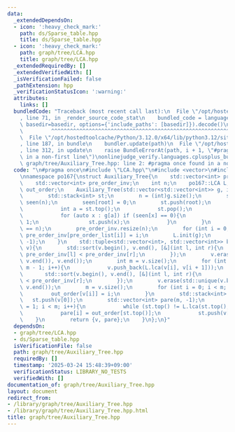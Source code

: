 ```yaml
---
data:
  _extendedDependsOn:
  - icon: ':heavy_check_mark:'
    path: ds/Sparse_table.hpp
    title: ds/Sparse_table.hpp
  - icon: ':heavy_check_mark:'
    path: graph/tree/LCA.hpp
    title: graph/tree/LCA.hpp
  _extendedRequiredBy: []
  _extendedVerifiedWith: []
  _isVerificationFailed: false
  _pathExtension: hpp
  _verificationStatusIcon: ':warning:'
  attributes:
    links: []
  bundledCode: "Traceback (most recent call last):\n  File \"/opt/hostedtoolcache/Python/3.12.0/x64/lib/python3.12/site-packages/onlinejudge_verify/documentation/build.py\"\
    , line 71, in _render_source_code_stat\n    bundled_code = language.bundle(stat.path,\
    \ basedir=basedir, options={'include_paths': [basedir]}).decode()\n          \
    \         ^^^^^^^^^^^^^^^^^^^^^^^^^^^^^^^^^^^^^^^^^^^^^^^^^^^^^^^^^^^^^^^^^^^^^^^^^^^^^^^^^\n\
    \  File \"/opt/hostedtoolcache/Python/3.12.0/x64/lib/python3.12/site-packages/onlinejudge_verify/languages/cplusplus.py\"\
    , line 187, in bundle\n    bundler.update(path)\n  File \"/opt/hostedtoolcache/Python/3.12.0/x64/lib/python3.12/site-packages/onlinejudge_verify/languages/cplusplus_bundle.py\"\
    , line 312, in update\n    raise BundleErrorAt(path, i + 1, \"#pragma once found\
    \ in a non-first line\")\nonlinejudge_verify.languages.cplusplus_bundle.BundleErrorAt:\
    \ graph/tree/Auxiliary_Tree.hpp: line 2: #pragma once found in a non-first line\n"
  code: "\n#pragma once\n#include \"LCA.hpp\"\n#include <vector>\n#include <stack>\n\
    \nnamespace po167{\nstruct Auxiliary_Tree{\n    std::vector<int> pre_order_list;\n\
    \    std::vector<int> pre_order_inv;\n    int n;\n    po167::LCA L;\n    std::vector<int>\
    \ out_order;\n    Auxiliary_Tree(std::vector<std::vector<int>> g, int root = 0){\n\
    \        std::stack<int> st;\n        n = (int)g.size();\n        std::vector<int>\
    \ seen(n);\n        seen[root] = 0;\n        st.push(root);\n        while (!st.empty()){\n\
    \            int a = st.top();\n            st.pop();\n            pre_order_list.push_back(a);\n\
    \            for (auto x : g[a]) if (seen[x] == 0){\n                seen[x] =\
    \ 1;\n                st.push(x);\n            }\n        }\n        assert((int)pre_order_list.size()\
    \ == n);\n        pre_order_inv.resize(n);\n        for (int i = 0; i < n; i++)\
    \ pre_order_inv[pre_order_list[i]] = i;\n        L.init(g);\n        out_order.resize(n,\
    \ -1);\n    }\n    std::tuple<std::vector<int>, std::vector<int>> bulid(std::vector<int>\
    \ v){\n        std::sort(v.begin(), v.end(), [&](int l, int r){\n            return\
    \ pre_order_inv[l] < pre_order_inv[r];\n        });\n        v.erase(std::unique(v.begin(),\
    \ v.end()), v.end());\n        int m = v.size();\n        for (int i = 0; i <\
    \ m - 1; i++){\n            v.push_back(L.lca(v[i], v[i + 1]));\n        }\n \
    \       std::sort(v.begin(), v.end(), [&](int l, int r){\n            return pre_order_inv[l]\
    \ < pre_order_inv[r];\n        });\n        v.erase(std::unique(v.begin(), v.end()),\
    \ v.end());\n        m = v.size();\n        for (int i = 0; i < m; i++){\n   \
    \         out_order[v[i]] = i;\n        }\n        std::stack<int> st;\n     \
    \   st.push(v[0]);\n        std::vector<int> pare(m, -1);\n        for (int i\
    \ = 1; i < m; i++){\n            while (st.top() != L.lca(st.top(), v[i])) st.pop();\n\
    \            pare[i] = out_order[st.top()];\n            st.push(v[i]);\n    \
    \    }\n        return {v, pare};\n    }\n};\n}"
  dependsOn:
  - graph/tree/LCA.hpp
  - ds/Sparse_table.hpp
  isVerificationFile: false
  path: graph/tree/Auxiliary_Tree.hpp
  requiredBy: []
  timestamp: '2025-03-24 15:48:39+09:00'
  verificationStatus: LIBRARY_NO_TESTS
  verifiedWith: []
documentation_of: graph/tree/Auxiliary_Tree.hpp
layout: document
redirect_from:
- /library/graph/tree/Auxiliary_Tree.hpp
- /library/graph/tree/Auxiliary_Tree.hpp.html
title: graph/tree/Auxiliary_Tree.hpp
---
```

